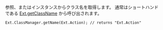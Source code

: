 参照、またはインスタンスからクラス名を取得します。
通常はショートハンドである
<a href="#!/api/Ext-method-getClassName" rel="Ext-method-getClassName" class="docClass">Ext.getClassName</a>
から呼び出されます。

    Ext.ClassManager.getName(Ext.Action); // returns "Ext.Action"
